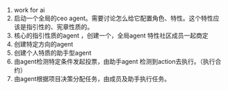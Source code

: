 1. work for ai
2. 启动一个全局的ceo agent。需要讨论怎么给它配置角色、特性。这个特性应该是指引性的、宪章性质的。
3. 核心的指引性质的agent ，创建一个，全局agent 特性社区成员一起商定
4. 创建特定方向的agent
5. 创建个人特质的助手型agent
6. 由agent检测特定条件发起投票，由助手agent 检测到action去执行。（执行合约）
7. 由agent根据项目决策分配任务，由成员及助手执行任务。